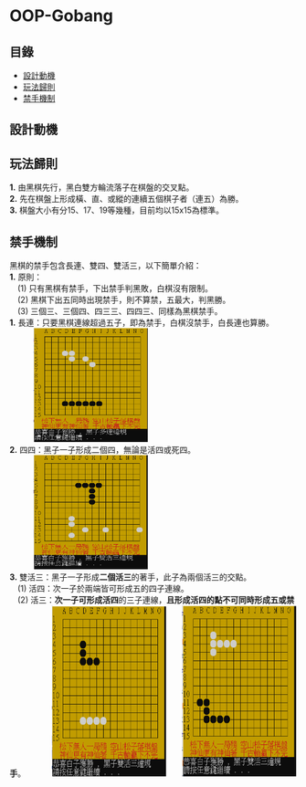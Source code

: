 # OOP-Gobang
## 目錄
 - [設計動機](#設計動機)
 - [玩法歸則](#玩法歸則)
 - [禁手機制](#禁手機制)
## 設計動機
## 玩法歸則
**1.** 由黑棋先行，黑白雙方輪流落子在棋盤的交叉點。  
**2.** 先在棋盤上形成橫、直、或縱的連續五個棋子者（連五）為勝。  
**3.** 棋盤大小有分15、17、19等幾種，目前均以15x15為標準。  
## 禁手機制   
黑棋的禁手包含長連、雙四、雙活三，以下簡單介紹：    
**1.** 原則：    
&emsp;(1) 只有黑棋有禁手，下出禁手判黑敗，白棋沒有限制。    
&emsp;(2) 黑棋下出五同時出現禁手，則不算禁，五最大，判黑勝。   
&emsp;(3) 三個三、三個四、四三三、四四三、同樣為黑棋禁手。   
**1.** 長連：只要黑棋連線超過五子，即為禁手，白棋沒禁手，白長連也算勝。   
&emsp;&emsp;&emsp;<img src="https://github.com/csiemichelin/OOP-Gobang/blob/main/res_image/v1.png" width="200" height="200">     
**2.** 四四：黑子一子形成二個四，無論是活四或死四。   
&emsp;&emsp;&emsp;<img src="https://github.com/csiemichelin/OOP-Gobang/blob/main/res_image/v2.png" width="200" height="200">    
**3.** 雙活三：黑子一子形成**二個活三**的著手，此子為兩個活三的交點。     
&emsp;(1) 活四：次一子於兩端皆可形成五的四子連線。     
&emsp;(2) 活三：**次一子可形成活四**的三子連線，**且形成活四的點不可同時形成五或禁手**。 
&emsp;&emsp;&emsp;<img src="https://github.com/csiemichelin/OOP-Gobang/blob/main/res_image/v3.png" width="200" height="300">&emsp;&emsp;<img src="https://github.com/csiemichelin/OOP-Gobang/blob/main/res_image/v4.png" width="200" height="300">      
